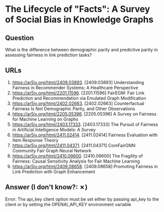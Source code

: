 # The Lifecycle of "Facts": A Survey of Social Bias in Knowledge Graphs

## Question

What is the difference between demographic parity and predictive parity in assessing fairness in link prediction tasks?

## URLs

1. https://ar5iv.org/html/2409.03893. [2409.03893] Understanding Fairness in Recommender Systems: A Healthcare Perspective
2. https://ar5iv.org/html/2201.11596. [2201.11596] FairEGM: Fair Link Prediction and Recommendation via Emulated Graph Modification
3. https://ar5iv.org/html/2402.02663. [2402.02663] Counterfactual Fairness Is Not Demographic Parity, and Other Observations
4. https://ar5iv.org/html/2205.05396. [2205.05396] A Survey on Fairness for Machine Learning on Graphs
5. https://ar5iv.org/html/2403.17333. [2403.17333] The Pursuit of Fairness in Artificial Intelligence Models: A Survey
6. https://ar5iv.org/html/2411.02414. [2411.02414] Fairness Evaluation with Item Response Theory
7. https://ar5iv.org/html/2411.04371. [2411.04371] ComFairGNN: Community Fair Graph Neural Network
8. https://ar5iv.org/html/2410.09600. [2410.09600] The Fragility of Fairness: Causal Sensitivity Analysis for Fair Machine Learning
9. https://ar5iv.org/html/2409.08658. [2409.08658] Promoting Fairness in Link Prediction with Graph Enhancement

## Answer (I don't know?: ✗)

Error: The api_key client option must be set either by passing api_key to the client or by setting the OPENAI_API_KEY environment variable